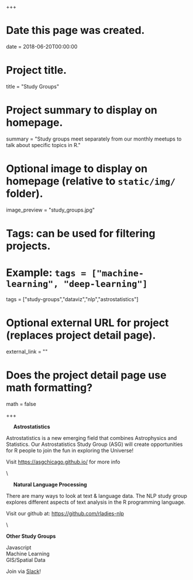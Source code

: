 +++
# Date this page was created.
date = 2018-06-20T00:00:00

# Project title.
title = "Study Groups"

# Project summary to display on homepage.
summary = "Study groups meet separately from our monthly meetups to talk about specific topics in R."

# Optional image to display on homepage (relative to `static/img/` folder).
image_preview = "study_groups.jpg"

# Tags: can be used for filtering projects.
# Example: `tags = ["machine-learning", "deep-learning"]`
tags = ["study-groups","dataviz","nlp","astrostatistics"]

# Optional external URL for project (replaces project detail page).
external_link = ""

# Does the project detail page use math formatting?
math = false

+++
  
  
<img src="/img/Astrologo.jpg" align="left" style="margin: 5px 10px" alt=""> 
  
**Astrostatistics**  
  
Astrostatistics is a new emerging field that combines Astrophysics and Statistics. Our Astrostatistics Study Group (ASG) will create opportunities for R people to join the fun in exploring the Universe!  
  
Visit https://asgchicago.github.io/ for more info
  
  
  \  
  
   
  
<img src="/img/NLPlogo.jpg" align="left" style="margin: 5px 10px" alt=""> 
   
**Natural Language Processing** 
   
There are many ways to look at text & language data. The NLP study group explores different aspects of text analysis in the R programming language.  
  
Visit our github at: https://github.com/rladies-nlp  
  
  
  
  \ 
  
**Other Study Groups**  
  
Javascript  
Machine Learning  
GIS/Spatial Data   
  
Join via [Slack](https://rladiesinvite.herokuapp.com/)!
  